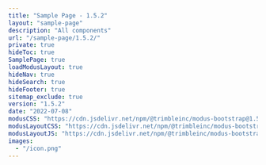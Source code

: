 ```yaml
---
title: "Sample Page - 1.5.2"
layout: "sample-page"
description: "All components"
url: "/sample-page/1.5.2/"
private: true
hideToc: true
SamplePage: true
loadModusLayout: true
hideNav: true
hideSearch: true
hideFooter: true
sitemap_exclude: true
version: "1.5.2"
date: "2022-07-08"
modusCSS: "https://cdn.jsdelivr.net/npm/@trimbleinc/modus-bootstrap@1.5.2/dist/"
modusLayoutCSS: "https://cdn.jsdelivr.net/npm/@trimbleinc/modus-bootstrap@1.5.2/dist/modus-layout.min.css"
modusLayoutJS: "https://cdn.jsdelivr.net/npm/@trimbleinc/modus-bootstrap@1.5.2/dist/modus-layout.min.js"
images:
  - "/icon.png"
---
```


<style>
@media (prefers-color-scheme: dark) {
  .grid-item.bg-white {
    background-color: #171c1e !important;
  }
  .modus-content {
    background-color: #252a2e !important;
  }
}
</style>
